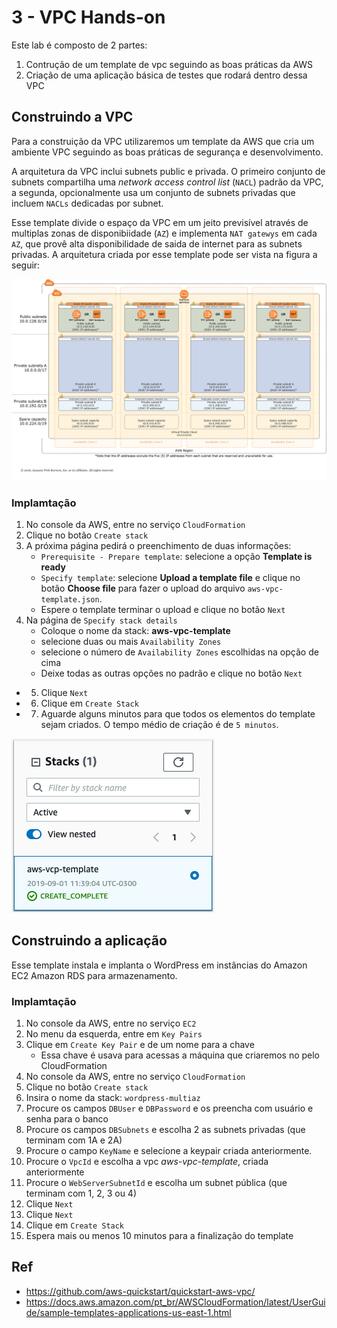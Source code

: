 3 - VPC Hands-on
==

Este lab é composto de 2 partes:

1.  Contrução de um template de vpc seguindo as boas práticas da AWS
2.  Criação de uma aplicação básica de testes que rodará dentro dessa VPC


## Construindo a VPC

Para a construição da VPC utilizaremos um template da AWS que cria um ambiente VPC seguindo as boas práticas de segurança e desenvolvimento.

A arquitetura da VPC inclui subnets public e privada. O primeiro conjunto de subnets compartilha uma *network access control list* (`NACL`) padrão da VPC, a segunda, opcionalmente usa um conjunto de subnets privadas que incluem `NACLs` dedicadas por subnet.

Esse template divide o espaço da VPC em um jeito previsível através de multiplas zonas de disponibiidade (`AZ`) e implementa `NAT gatewys` em cada `AZ`, que provê alta disponibilidade de saida de internet para as subnets privadas. A arquitetura criada por esse template pode ser vista na figura a seguir:

![Arquitetura VPC](../../imgs/5.1.png)

### Implamtação

1.  No console da AWS, entre no serviço `CloudFormation`
2.  Clique no botão `Create stack`
3.  A próxima página pedirá o preenchimento de duas informações:
    -  `Prerequisite - Prepare template`: selecione a opção **Template is ready**
    -  `Specify template`: selecione **Upload a template file** e clique no botão **Choose file** para fazer o upload do arquivo `aws-vpc-template.json`.
    -  Espere o template terminar o upload e clique no botão `Next`
4. Na página de `Specify stack details`
   - Coloque o nome da stack: **aws-vpc-template**
   - selecione duas ou mais `Availability Zones`
   - selecione o número de `Availability Zones` escolhidas na opção de cima
   - Deixe todas as outras opções no padrão e clique no botão `Next`
 - 5. Clique `Next`
 - 6. Clique em `Create Stack`
 - 7. Aguarde alguns minutos para que todos os elementos do template sejam criados. O tempo médio de criação é de `5 minutos`.

![Stack VPC Completa](../../imgs/5.2.png)

## Construindo a aplicação

Esse template instala e implanta o WordPress em instâncias do Amazon EC2 Amazon RDS para armazenamento.

### Implamtação

1.  No console da AWS, entre no serviço `EC2`
2.  No menu da esquerda, entre em `Key Pairs`
3.  Clique em `Create Key Pair` e de um nome para a chave
    -  Essa chave é usava para acessas a máquina que criaremos no pelo CloudFormation
4.  No console da AWS, entre no serviço `CloudFormation`
5.  Clique no botão `Create stack`
6.  Insira o nome da stack: `wordpress-multiaz`
7.  Procure os campos `DBUser` e `DBPassword` e os preencha com usuário e senha para o banco
8.  Procure os campos `DBSubnets` e escolha 2 as subnets privadas (que terminam com 1A e 2A)
9.  Procure o campo `KeyName` e selecione a keypair criada anteriormente.
10. Procure o `VpcId` e escolha a vpc *aws-vpc-template*, criada anteriormente
11. Procure o `WebServerSubnetId` e escolha um subnet pública (que terminam com 1, 2, 3 ou 4)
12. Clique `Next`
13. Clique `Next`
14. Clique em `Create Stack`
15. Espera mais ou menos 10 minutos para a finalização do template

## Ref
-   https://github.com/aws-quickstart/quickstart-aws-vpc/
-   https://docs.aws.amazon.com/pt_br/AWSCloudFormation/latest/UserGuide/sample-templates-applications-us-east-1.html